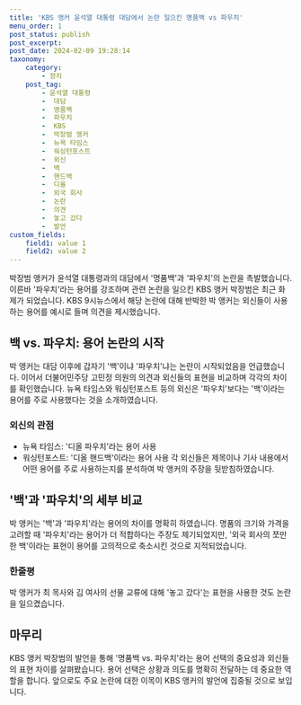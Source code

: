 ```yaml
---
title: 'KBS 앵커 윤석열 대통령 대담에서 논란 일으킨 명품백 vs 파우치'
menu_order: 1
post_status: publish
post_excerpt: 
post_date: 2024-02-09 19:28:14
taxonomy:
    category:
        - 정치
    post_tag:
        - 윤석열 대통령
        -  대담
        -  명품백
        -  파우치
        -  KBS
        -  박장범 앵커
        -  뉴욕 타임스
        -  워싱턴포스트
        -  외신
        -  백
        -  핸드백
        -  디올
        -  외국 회사
        -  논란
        -  의견
        -  놓고 갔다
        -  발언
custom_fields:
    field1: value 1
    field2: value 2
---
```


박장범 앵커가 윤석열 대통령과의 대담에서 '명품백'과 '파우치'의 논란을 촉발했습니다. 이른바 '파우치'라는 용어를 강조하며 관련 논란을 일으킨 KBS 앵커 박장범은 최근 화제가 되었습니다. KBS 9시뉴스에서 해당 논란에 대해 반박한 박 앵커는 외신들이 사용하는 용어를 예시로 들며 의견을 제시했습니다.
## 백 vs. 파우치: 용어 논란의 시작
박 앵커는 대담 이후에 갑자기 '백'이냐 '파우치'냐는 논란이 시작되었음을 언급했습니다. 이어서 더불어민주당 고민정 의원의 의견과 외신들의 표현을 비교하며 각각의 차이를 확인했습니다. 뉴욕 타임스와 워싱턴포스트 등의 외신은 '파우치'보다는 '백'이라는 용어를 주로 사용했다는 것을 소개하였습니다.
### 외신의 관점
- 뉴욕 타임스: '디올 파우치'라는 용어 사용
- 워싱턴포스트: '디올 핸드백'이라는 용어 사용
각 외신들은 제목이나 기사 내용에서 어떤 용어를 주로 사용하는지를 분석하여 박 앵커의 주장을 뒷받침하였습니다.
## '백'과 '파우치'의 세부 비교
박 앵커는 '백'과 '파우치'라는 용어의 차이를 명확히 하였습니다. 명품의 크기와 가격을 고려할 때 '파우치'라는 용어가 더 적합하다는 주장도 제기되었지만, '외국 회사의 쪼만한 백'이라는 표현이 용어를 고의적으로 축소시킨 것으로 지적되었습니다.
### 한줄평
박 앵커가 최 목사와 김 여사의 선물 교류에 대해 '놓고 갔다'는 표현을 사용한 것도 논란을 일으켰습니다. 
## 마무리
KBS 앵커 박장범의 발언을 통해 '명품백 vs. 파우치'라는 용어 선택의 중요성과 외신들의 표현 차이를 살펴봤습니다. 용어 선택은 상황과 의도를 명확히 전달하는 데 중요한 역할을 합니다. 앞으로도 주요 논란에 대한 이목이 KBS 앵커의 발언에 집중될 것으로 보입니다.

